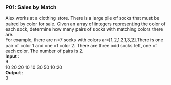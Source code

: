 ### P01: Sales by Match
Alex works at a clothing store. There is a large pile of socks that must be paired by color for sale. Given an array of integers representing the color of each sock, determine how many pairs of socks with matching colors there are. </br>
For example, there are n=7 socks with colors ar=[1,2,1,2,1,3,2].There is one pair of color 1 and one of color 2. There are three odd socks left, one of each color. The number of pairs is 2. </br>
**Input** : </br>
9 </br>
10 20 20 10 10 30 50 10 20 </br>
**Output** : </br>
3 </br></br>
